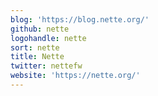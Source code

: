 ```yaml
---
blog: 'https://blog.nette.org/'
github: nette
logohandle: nette
sort: nette
title: Nette
twitter: nettefw
website: 'https://nette.org/'
---
```

